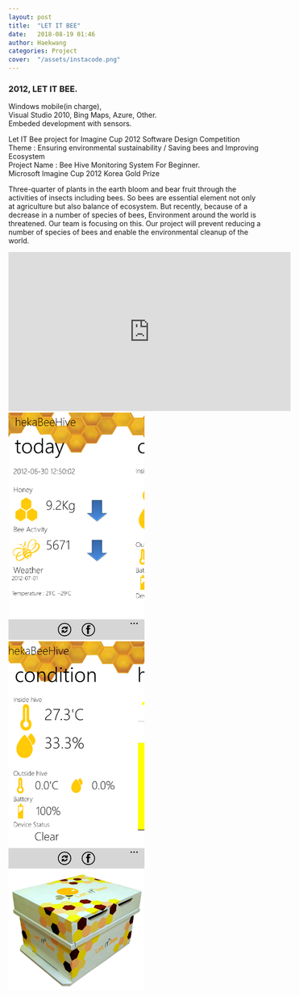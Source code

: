 ```yaml
---
layout: post
title:  "LET IT BEE"
date:   2018-08-19 01:46
author: Haekwang
categories: Project
cover:  "/assets/instacode.png"
---
```


### 2012, LET IT BEE.   
Windows mobile(in charge),  
Visual Studio 2010, Bing Maps, Azure, Other.    
Embeded development with sensors.     
  



Let IT Bee project for Imagine Cup 2012 Software Design Competition  
Theme : Ensuring environmental sustainability / Saving bees and Improving Ecosystem  
Project Name : Bee Hive Monitoring System For Beginner.  
Microsoft Imagine Cup 2012 Korea Gold Prize      

Three-quarter of plants in the earth bloom and bear fruit through the activities of insects including bees. So bees are essential element not only at agriculture but also balance of ecosystem. But recently, because of a decrease in a number of species of bees, Environment around the world is threatened. Our team is focusing on this. Our project will prevent reducing a number of species of bees and enable the environmental cleanup of the world.  
    
<iframe width="560" height="315" src="https://www.youtube.com/embed/snXEbndS6WU" frameborder="0" allow="autoplay; encrypted-media" allowfullscreen></iframe>  
     
       
<img src="/assets/res/20180819/let1.png" alt="image1" width="270px"/>    
<img src="/assets/res/20180819/let2.png" alt="image2" width="270px"/>    
<img src="/assets/res/20180819/let3.png" alt="image2" width="270px"/>    

